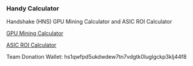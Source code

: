 ### Handy Calculator ###

Handshake (HNS) GPU Mining Calculator and ASIC ROI Calculator

[GPU Mining Calculator](https://HandyMiner.github.io/HandyCalculator/gpu.html)

[ASIC ROI Calculator](https://HandyMiner.github.io/HandyCalculator/index.html)

Team Donation Wallet: hs1qwfpd5ukdwdew7tn7vdgtk0luglgckp3klj44f8